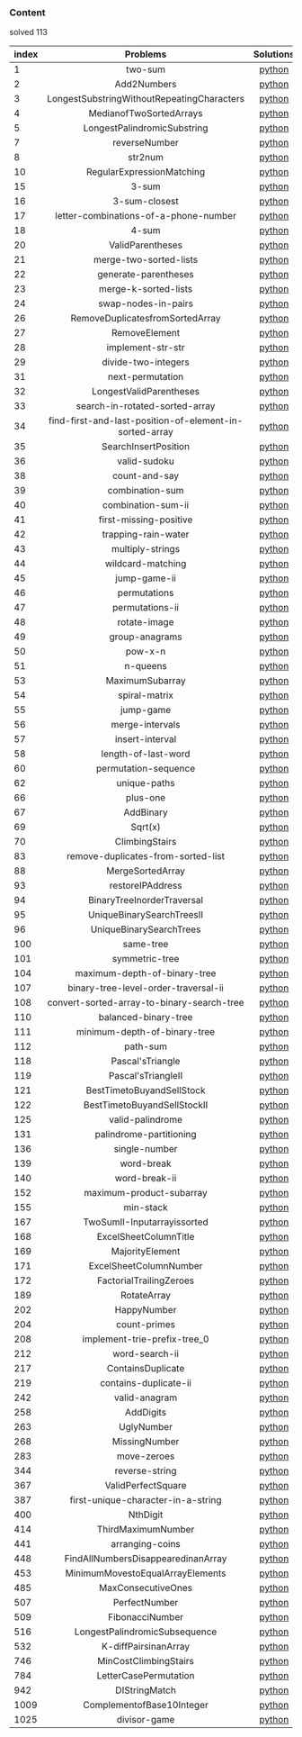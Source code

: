 ### Content 
solved 113

index|Problems|Solutions
--|:--:|:--:
1|two-sum|[python](1.two-sum.py)
2|Add2Numbers|[python](2.Add2Numbers.py)
3|LongestSubstringWithoutRepeatingCharacters|[python](3.LongestSubstringWithoutRepeatingCharacters.py)
4|MedianofTwoSortedArrays|[python](4.MedianofTwoSortedArrays.py)
5|LongestPalindromicSubstring|[python](5.LongestPalindromicSubstring.py)
7|reverseNumber|[python](7.reverseNumber.py)
8|str2num|[python](8.str2num.py)
10|RegularExpressionMatching|[python](10.RegularExpressionMatching.py)
15|3-sum|[python](15.3-sum.py)
16|3-sum-closest|[python](16.3-sum-closest.py)
17|letter-combinations-of-a-phone-number|[python](17.letter-combinations-of-a-phone-number.py)
18|4-sum|[python](18.4-sum.py)
20|ValidParentheses|[python](20.ValidParentheses.py)
21|merge-two-sorted-lists|[python](21.merge-two-sorted-lists.py)
22|generate-parentheses|[python](22.generate-parentheses.py)
23|merge-k-sorted-lists|[python](23.merge-k-sorted-lists.py)
24|swap-nodes-in-pairs|[python](24.swap-nodes-in-pairs.py)
26|RemoveDuplicatesfromSortedArray|[python](26.RemoveDuplicatesfromSortedArray.py)
27|RemoveElement|[python](27.RemoveElement.py)
28|implement-str-str|[python](28.implement-str-str.py)
29|divide-two-integers|[python](29.divide-two-integers.py)
31|next-permutation|[python](31.next-permutation.py)
32|LongestValidParentheses|[python](32.LongestValidParentheses.py)
33|search-in-rotated-sorted-array|[python](33.search-in-rotated-sorted-array.py)
34|find-first-and-last-position-of-element-in-sorted-array|[python](34.find-first-and-last-position-of-element-in-sorted-array.py)
35|SearchInsertPosition|[python](35.SearchInsertPosition.py)
36|valid-sudoku|[python](36.valid-sudoku.py)
38|count-and-say|[python](38.count-and-say.py)
39|combination-sum|[python](39.combination-sum.py)
40|combination-sum-ii|[python](40.combination-sum-ii.py)
41|first-missing-positive|[python](41.first-missing-positive.py)
42|trapping-rain-water|[python](42.trapping-rain-water.py)
43|multiply-strings|[python](43.multiply-strings.py)
44|wildcard-matching|[python](44.wildcard-matching.py)
45|jump-game-ii|[python](45.jump-game-ii.py)
46|permutations|[python](46.permutations.py)
47|permutations-ii|[python](47.permutations-ii.py)
48|rotate-image|[python](48.rotate-image.py)
49|group-anagrams|[python](49.group-anagrams.py)
50|pow-x-n|[python](50.pow-x-n.py)
51|n-queens|[python](51.n-queens.py)
53|MaximumSubarray|[python](53.MaximumSubarray.py)
54|spiral-matrix|[python](54.spiral-matrix.py)
55|jump-game|[python](55.jump-game.py)
56|merge-intervals|[python](56.merge-intervals.py)
57|insert-interval|[python](57.insert-interval.py)
58|length-of-last-word|[python](58.length-of-last-word.py)
60|permutation-sequence|[python](60.permutation-sequence.py)
62|unique-paths|[python](62.unique-paths.py)
66|plus-one|[python](66.plus-one.py)
67|AddBinary|[python](67.AddBinary.py)
69|Sqrt(x)|[python](69.Sqrt(x).py)
70|ClimbingStairs|[python](70.ClimbingStairs.py)
83|remove-duplicates-from-sorted-list|[python](83.remove-duplicates-from-sorted-list.py)
88|MergeSortedArray|[python](88.MergeSortedArray.py)
93|restoreIPAddress|[python](93.restoreIPAddress.py)
94|BinaryTreeInorderTraversal|[python](94.BinaryTreeInorderTraversal.py)
95|UniqueBinarySearchTreesII|[python](95.UniqueBinarySearchTreesII.py)
96|UniqueBinarySearchTrees|[python](96.UniqueBinarySearchTrees.py)
100|same-tree|[python](100.same-tree.py)
101|symmetric-tree|[python](101.symmetric-tree.py)
104|maximum-depth-of-binary-tree|[python](104.maximum-depth-of-binary-tree.py)
107|binary-tree-level-order-traversal-ii|[python](107.binary-tree-level-order-traversal-ii.py)
108|convert-sorted-array-to-binary-search-tree|[python](108.convert-sorted-array-to-binary-search-tree.py)
110|balanced-binary-tree|[python](110.balanced-binary-tree.py)
111|minimum-depth-of-binary-tree|[python](111.minimum-depth-of-binary-tree.py)
112|path-sum|[python](112.path-sum.py)
118|Pascal'sTriangle|[python](118.Pascal'sTriangle.py)
119|Pascal'sTriangleII|[python](119.Pascal'sTriangleII.py)
121|BestTimetoBuyandSellStock|[python](121.BestTimetoBuyandSellStock.py)
122|BestTimetoBuyandSellStockII|[python](122.BestTimetoBuyandSellStockII.py)
125|valid-palindrome|[python](125.valid-palindrome.py)
131|palindrome-partitioning|[python](131.palindrome-partitioning.py)
136|single-number|[python](136.single-number.py)
139|word-break|[python](139.word-break.py)
140|word-break-ii|[python](140.word-break-ii.py)
152|maximum-product-subarray|[python](152.maximum-product-subarray.py)
155|min-stack|[python](155.min-stack.py)
167|TwoSumII-Inputarrayissorted|[python](167.TwoSumII-Inputarrayissorted.py)
168|ExcelSheetColumnTitle|[python](168.ExcelSheetColumnTitle.py)
169|MajorityElement|[python](169.MajorityElement.py)
171|ExcelSheetColumnNumber|[python](171.ExcelSheetColumnNumber.py)
172|FactorialTrailingZeroes|[python](172.FactorialTrailingZeroes.py)
189|RotateArray|[python](189.RotateArray.py)
202|HappyNumber|[python](202.HappyNumber.py)
204|count-primes|[python](204.count-primes.py)
208|implement-trie-prefix-tree_0|[python](208.implement-trie-prefix-tree_0.py)
212|word-search-ii|[python](212.word-search-ii.py)
217|ContainsDuplicate|[python](217.ContainsDuplicate.py)
219|contains-duplicate-ii|[python](219.contains-duplicate-ii.py)
242|valid-anagram|[python](242.valid-anagram.py)
258|AddDigits|[python](258.AddDigits.py)
263|UglyNumber|[python](263.UglyNumber.py)
268|MissingNumber|[python](268.MissingNumber.py)
283|move-zeroes|[python](283.move-zeroes.py)
344|reverse-string|[python](344.reverse-string.py)
367|ValidPerfectSquare|[python](367.ValidPerfectSquare.py)
387|first-unique-character-in-a-string|[python](387.first-unique-character-in-a-string.py)
400|NthDigit|[python](400.NthDigit.py)
414|ThirdMaximumNumber|[python](414.ThirdMaximumNumber.py)
441|arranging-coins|[python](441.arranging-coins.py)
448|FindAllNumbersDisappearedinanArray|[python](448.FindAllNumbersDisappearedinanArray.py)
453|MinimumMovestoEqualArrayElements|[python](453.MinimumMovestoEqualArrayElements.py)
485|MaxConsecutiveOnes|[python](485.MaxConsecutiveOnes.py)
507|PerfectNumber|[python](507.PerfectNumber.py)
509|FibonacciNumber|[python](509.FibonacciNumber.py)
516|LongestPalindromicSubsequence|[python](516.LongestPalindromicSubsequence.py)
532|K-diffPairsinanArray|[python](532.K-diffPairsinanArray.py)
746|MinCostClimbingStairs|[python](746.MinCostClimbingStairs.py)
784|LetterCasePermutation|[python](784.LetterCasePermutation.py)
942|DIStringMatch|[python](942.DIStringMatch.py)
1009|ComplementofBase10Integer|[python](1009.ComplementofBase10Integer.py)
1025|divisor-game|[python](1025.divisor-game.py)
